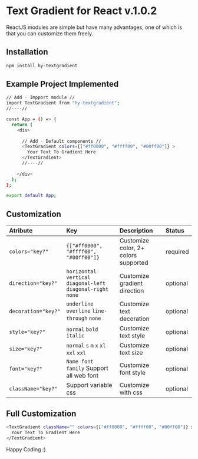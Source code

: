 # Text Gradient for React v.1.0.2

ReactJS modules are simple but have many advantages, one of which is that you can customize them freely.

## Installation
```sh
npm install hy-textgradient
```

## Example Project Implemented

```sh
// Add - Impport module //
import TextGradient from "hy-textgradient";
//----//

const App = () => {
  return (
    <div>
    
      // Add - Default components //
      <TextGradient colors={["#ff0000", "#ffff00", "#00ff00"]} >	
        Your Text To Gradient Here
	  </TextGradient>
      //----//
      
    </div>
  );
};

export default App;
```

## Customization

| Atribute | Key | Description | Status |
|:---------|:-----------|:-----------|:-----------|
| `colors="key?"`|`{["#ff0000", "#ffff00", "#00ff00"]}`|Customize color, 2+ colors supported|required|
| `direction="key?"`|`horizontal` `vertical` `diagonal-left` `diagonal-right` `none` |Customize gradient direction|optional|
| `decoration="key?"`|`underline` `overline` `line-through` `none`|Customize text decoration|optional|
| `style="key?"`|`normal` `bold` `italic`|Customize text style|optional|
| `size="key?"`|`normal` `s` `m` `x` `xl` `xxl` `xxl`|Customize text size|optional|
| `font="key?"`|`Name font family` Support all web font|Customize font style|optional|
| `className="key?"`|Support variable css|Customize with css|optional|

## Full Customization

```sh
<TextGradient className="" colors={["#ff0000", "#ffff00", "#00ff00"]} size="xxl" style="bold" decoration="underline" direction="diagonal-left" font="Arial">
  Your Text To Gradient Here
</TextGradient>
```

Happy Coding :)

